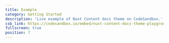 ```yaml
---
title: Example
category: Getting Started
description: 'Live example of Nuxt Content docs theme on CodeSandbox.'
csb_link: https://codesandbox.io/embed/nuxt-content-docs-theme-playground-inwxb?hidenavigation=1&theme=dark
fullscreen: true
position: 7
---
```


<code-sandbox :src="csb_link"></code-sandbox>
